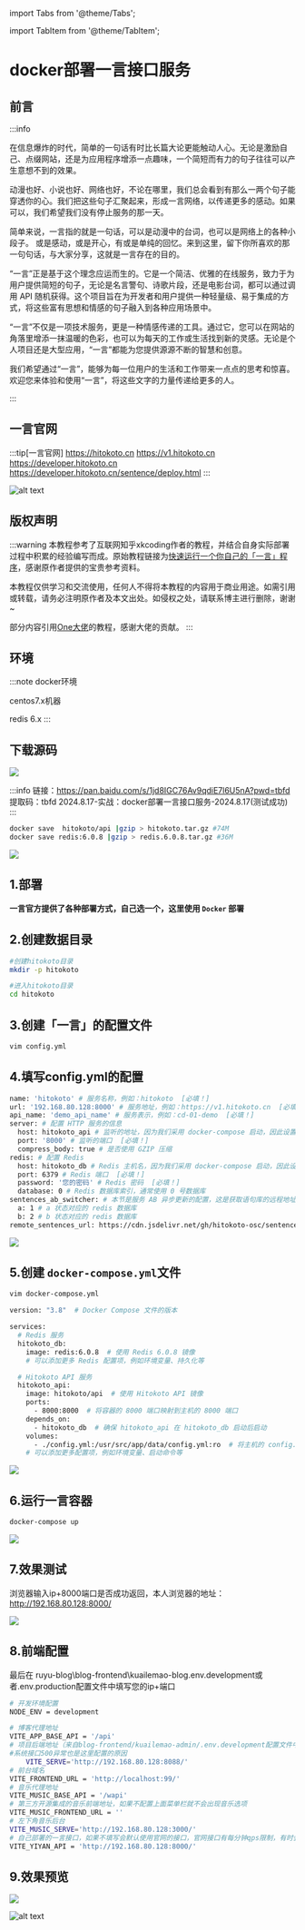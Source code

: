 import Tabs from '@theme/Tabs';

import TabItem from '@theme/TabItem';

# docker部署一言接口服务

## 前言

:::info

在信息爆炸的时代，简单的一句话有时比长篇大论更能触动人心。无论是激励自己、点缀网站，还是为应用程序增添一点趣味，一个简短而有力的句子往往可以产生意想不到的效果。

动漫也好、小说也好、网络也好，不论在哪里，我们总会看到有那么一两个句子能穿透你的心。我们把这些句子汇聚起来，形成一言网络，以传递更多的感动。如果可以，我们希望我们没有停止服务的那一天。

简单来说，一言指的就是一句话，可以是动漫中的台词，也可以是网络上的各种小段子。 或是感动，或是开心，有或是单纯的回忆。来到这里，留下你所喜欢的那一句句话，与大家分享，这就是一言存在的目的。

“一言”正是基于这个理念应运而生的。它是一个简洁、优雅的在线服务，致力于为用户提供简短的句子，无论是名言警句、诗歌片段，还是电影台词，都可以通过调用 API 随机获得。这个项目旨在为开发者和用户提供一种轻量级、易于集成的方式，将这些富有思想和情感的句子融入到各种应用场景中。

“一言”不仅是一项技术服务，更是一种情感传递的工具。通过它，您可以在网站的角落里增添一抹温暖的色彩，也可以为每天的工作或生活找到新的灵感。无论是个人项目还是大型应用，“一言”都能为您提供源源不断的智慧和创意。

我们希望通过“一言”，能够为每一位用户的生活和工作带来一点点的思考和惊喜。欢迎您来体验和使用“一言”，将这些文字的力量传递给更多的人。



:::

## 一言官网
:::tip[一言官网]
<Tabs>
  <TabItem value="apple" label="「一言」官网">https://hitokoto.cn</TabItem>
  <TabItem value="orange" label="「一言」在线 API 地址">https://v1.hitokoto.cn</TabItem>
  <TabItem value="banana" label="「一言」API 文档">https://developer.hitokoto.cn</TabItem>
  <TabItem value="「一言」官方部署文档" label="「一言」官方部署文档">https://developer.hitokoto.cn/sentence/deploy.html</TabItem>
</Tabs>
:::

![alt text](https://ice.frostsky.com/2024/08/18/a8dd3d24afbb1430da16ce03ab3fc59b.png)

## 版权声明

:::warning
本教程参考了互联网知乎xkcoding作者的教程，并结合自身实际部署过程中积累的经验编写而成。原始教程链接为[快速运行一个你自己的「一言」程序](https://zhuanlan.zhihu.com/p/272333970)，感谢原作者提供的宝贵参考资料。

本教程仅供学习和交流使用，任何人不得将本教程的内容用于商业用途。如需引用或转载，请务必注明原作者及本文出处。如侵权之处，请联系博主进行删除，谢谢~

部分内容引用[One大佬](https://wiki.onedayxyy.cn/blog)的教程，感谢大佬的贡献。
:::

## 环境

:::note
docker环境

centos7.x机器

redis 6.x
:::



## 下载源码



![](https://onedayxyy.cn/images/image-20240817234308639.png)

:::info
链接：https://pan.baidu.com/s/1jd8IGC76Av9qdiE7l6U5nA?pwd=tbfd 提取码：tbfd 2024.8.17-实战：docker部署一言接口服务-2024.8.17(测试成功)
:::



```bash
docker save  hitokoto/api |gzip > hitokoto.tar.gz #74M
docker save redis:6.0.8 |gzip > redis.6.0.8.tar.gz #36M
```

![](https://onedayxyy.cn/images/image-20240817233834783.png)

## 1.部署



**一言官方提供了各种部署方式，自己选一个，这里使用 `Docker` 部署**

## 2.创建数据目录

```bash
#创建hitokoto目录
mkdir -p hitokoto

#进入hitokoto目录
cd hitokoto
```



## 3.创建「一言」的配置文件

```bash
vim config.yml
```



## 4.填写config.yml的配置

```bash
name: 'hitokoto' # 服务名称，例如：hitokoto  [必填！]
url: '192.168.80.128:8000' # 服务地址，例如：https://v1.hitokoto.cn  [必填！]
api_name: 'demo_api_name' # 服务表示，例如：cd-01-demo  [必填！]
server: # 配置 HTTP 服务的信息
  host: hitokoto_api # 监听的地址，因为我们采用 docker-compose 启动，因此设置为 service 名称即可  [必填！]
  port: '8000' # 监听的端口  [必填！]
  compress_body: true # 是否使用 GZIP 压缩
redis: # 配置 Redis
  host: hitokoto_db # Redis 主机名，因为我们采用 docker-compose 启动，因此设置为 service 名称即可  [必填！]
  port: 6379 # Redis 端口  [必填！]
  password: '您的密码' # Redis 密码  [必填！]
  database: 0 # Redis 数据库索引，通常使用 0 号数据库
sentences_ab_switcher: # 本节是服务 AB 异步更新的配置，这是获取语句库的远程地址，除非有特殊需求，通常不需要修改保持默认！
  a: 1 # a 状态对应的 redis 数据库
  b: 2 # b 状态对应的 redis 数据库
remote_sentences_url: https://cdn.jsdelivr.net/gh/hitokoto-osc/sentences-bundle@latest/ # 语句库地址，通常默认即可。如果您想使用您自己打包部署的语句库，您可以修改此项
```



![](https://ice.frostsky.com/2024/08/17/399e11e5303a75e8748da5a03be18081.png)



## 5.创建 `docker-compose.yml`文件

```bash
vim docker-compose.yml
```



```bash
version: "3.8"  # Docker Compose 文件的版本

services:
  # Redis 服务
  hitokoto_db:
    image: redis:6.0.8  # 使用 Redis 6.0.8 镜像
    # 可以添加更多 Redis 配置项，例如环境变量、持久化等

  # Hitokoto API 服务
  hitokoto_api:
    image: hitokoto/api  # 使用 Hitokoto API 镜像
    ports:
      - 8000:8000  # 将容器的 8000 端口映射到主机的 8000 端口
    depends_on:
      - hitokoto_db  # 确保 hitokoto_api 在 hitokoto_db 启动后启动
    volumes:
      - ./config.yml:/usr/src/app/data/config.yml:ro  # 将主机的 config.yml 文件挂载到容器中的指定路径，并以只读模式挂载
    # 可以添加更多配置项，例如环境变量、启动命令等
```



![](https://ice.frostsky.com/2024/08/17/fe1d98d3997f5737bcf4d80a1ed04895.png)

## 6.运行一言容器

```bash
docker-compose up
```



![](https://onedayxyy.cn/images/image-20240817225114140.png)



## 7.效果测试

浏览器输入ip+8000端口是否成功返回，本人浏览器的地址：http://192.168.80.128:8000/

![](https://ice.frostsky.com/2024/08/17/a8b86001ec56052486e55e142419d424.png)

## 8.前端配置

最后在 ruyu-blog\blog-frontend\kuailemao-blog.env.development或者.env.production配置文件中填写您的ip+端口



```bash
# 开发环境配置
NODE_ENV = development

# 博客代理地址
VITE_APP_BASE_API = '/api'
# 项目后端地址（来自blog-frontend/kuailemao-admin/.env.development配置文件中VITE_APP_BASE_URL）
#系统接口500异常也是这里配置的原因
    VITE_SERVE='http://192.168.80.128:8088/'
# 前台域名
VITE_FRONTEND_URL = 'http://localhost:99/'
# 音乐代理地址
VITE_MUSIC_BASE_API = '/wapi'
# 第三方开源集成的音乐前端地址，如果不配置上面菜单栏就不会出现音乐选项
VITE_MUSIC_FRONTEND_URL = ''
# 左下角音乐后台
VITE_MUSIC_SERVE='http://192.168.80.128:3000/'
# 自己部署的一言接口，如果不填写会默认使用官网的接口，官网接口有每分钟qps限制，有时会得不到想要的结果
VITE_YIYAN_API = 'http://192.168.80.128:8000/'
```



## 9.效果预览

![](https://ice.frostsky.com/2024/08/17/20f1899efb59f95a86879b11543df2f3.png)

![alt text](https://ice.frostsky.com/2024/08/18/249883c85ae91abb55f97b4982741af0.png)